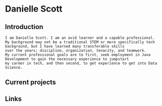  # Danielle Scott
    
 ## Introduction

    I am Danielle Scott. I am an avid learner and a capable professional.  
    My background may not be a traditional STEM or more specifically tech background, but I have learned many transferable skills  
    over the years: discipline, organization, tenacity, and teamwork.  
    My current professional goals are to first, seek employment in Java Development to gain the necessary experience to jumpstart  
    my career in tech, and then second, to get experience to get into Data Science.

 ## Current projects

 ## Links
